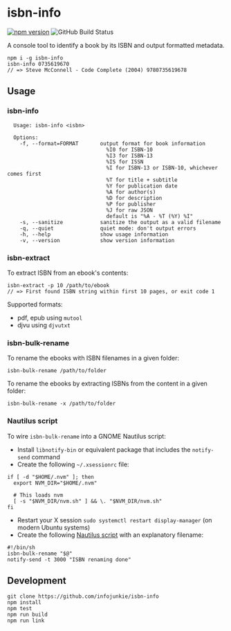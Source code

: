 # isbn-info

[![npm version](https://badge.fury.io/js/isbn-info.svg)](https://badge.fury.io/js/isbn-info)
![GitHub Build Status](https://github.com/infojunkie/isbn-info/workflows/Test/badge.svg)

A console tool to identify a book by its ISBN and output formatted metadata.

```
npm i -g isbn-info
isbn-info 0735619670
// => Steve McConnell - Code Complete (2004) 9780735619678
```

## Usage

### isbn-info
```
  Usage: isbn-info <isbn>

  Options:
    -f, --format=FORMAT       output format for book information
                                %I0 for ISBN-10
                                %I3 for ISBN-13
                                %IS for ISSN
                                %I for ISBN-13 or ISBN-10, whichever comes first
                                %T for title + subtitle
                                %Y for publication date
                                %A for author(s)
                                %D for description
                                %P for publisher
                                %J for raw JSON
                                default is "%A - %T (%Y) %I"
    -s, --sanitize            sanitize the output as a valid filename
    -q, --quiet               quiet mode: don't output errors
    -h, --help                show usage information
    -v, --version             show version information
```

### isbn-extract
To extract ISBN from an ebook's contents:
```
isbn-extract -p 10 /path/to/ebook
// => First found ISBN string within first 10 pages, or exit code 1
```

Supported formats:
- pdf, epub using `mutool`
- djvu using `djvutxt`

### isbn-bulk-rename
To rename the ebooks with ISBN filenames in a given folder:
```
isbn-bulk-rename /path/to/folder
```

To rename the ebooks by extracting ISBNs from the content in a given folder:
```
isbn-bulk-rename -x /path/to/folder
```

### Nautilus script
To wire `isbn-bulk-rename` into a GNOME Nautilus script:
- Install `libnotify-bin` or equivalent package that includes the `notify-send` command
- Create the following `~/.xsessionrc` file:
```
if [ -d "$HOME/.nvm" ]; then
  export NVM_DIR="$HOME/.nvm"

  # This loads nvm
  [ -s "$NVM_DIR/nvm.sh" ] && \. "$NVM_DIR/nvm.sh"
fi
```
- Restart your X session `sudo systemctl restart display-manager` (on modern Ubuntu systems)
- Create the following [Nautilus script](https://askubuntu.com/a/236415/54112) with an explanatory filename:
```
#!/bin/sh
isbn-bulk-rename "$@"
notify-send -t 3000 "ISBN renaming done"
```

## Development

```
git clone https://github.com/infojunkie/isbn-info
npm install
npm test
npm run build
npm run link
```
